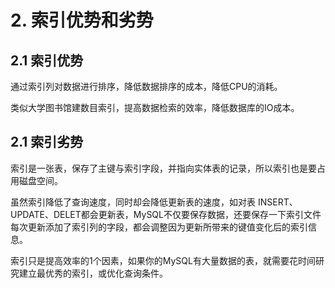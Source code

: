 # 2. 索引优势和劣势

## 2.1 索引优势

通过索引列对数据进行排序，降低数据排序的成本，降低CPU的消耗。

类似大学图书馆建数目索引，提高数据检索的效率，降低数据库的IO成本。


## 2.1 索引劣势


索引是一张表，保存了主键与索引字段，并指向实体表的记录，所以索引也是要占用磁盘空间。

虽然索引降低了查询速度，同时却会降低更新表的速度，如对表 INSERT、UPDATE、DELET都会更新表，MySQL不仅要保存数据，还要保存一下索引文件每次更新添加了索引列的字段，都会调整因为更新所带来的键值变化后的索引信息。

索引只是提高效率的1个因素，如果你的MySQL有大量数据的表，就需要花时间研究建立最优秀的索引，或优化查询条件。